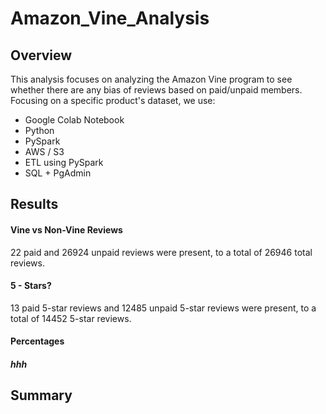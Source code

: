 # Amazon_Vine_Analysis

## Overview

This analysis focuses on analyzing the Amazon Vine program to see whether there are any bias of reviews based on paid/unpaid members. Focusing on a specific product's dataset, we use:

- Google Colab Notebook
- Python
- PySpark 
- AWS / S3
- ETL using PySpark
- SQL + PgAdmin

## Results

#### Vine vs Non-Vine Reviews

22 paid and 26924 unpaid reviews were present, to a total of 26946 total reviews.

#### 5 - Stars?

13 paid 5-star reviews and 12485 unpaid 5-star reviews were present, to a total of 14452 5-star reviews.

#### Percentages

##### hhh

## Summary
